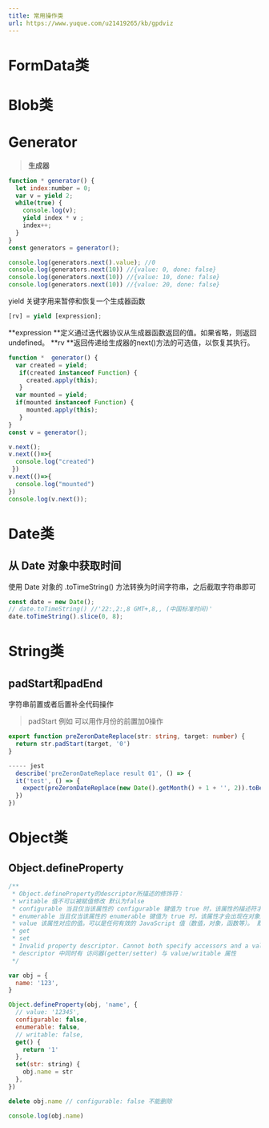 ```yaml
---
title: 常用操作类
url: https://www.yuque.com/u21419265/kb/gpdviz
---
```


<a name="OitHh"></a>

# FormData类

<a name="A5pAM"></a>

# Blob类

<a name="IkhyD"></a>

# Generator

> **生成器**

```javascript
function * generator() {
  let index:number = 0;
  var v = yield 2;
  while(true) {
    console.log(v);
    yield index * v ;
    index++;
  }
}
const generators = generator();

console.log(generators.next().value); //0
console.log(generators.next(10)) //{value: 0, done: false}
console.log(generators.next(10)) //{value: 10, done: false}
console.log(generators.next(10)) //{value: 20, done: false}
```

yield 关键字用来暂停和恢复一个生成器函数

```javascript
[rv] = yield [expression];
```

**expression **定义通过迭代器协议从生成器函数返回的值。如果省略，则返回undefined。
**rv **返回传递给生成器的next()方法的可选值，以恢复其执行。

```javascript
function *  generator() {
  var created = yield;
   if(created instanceof Function) {
     created.apply(this);
   }
  var mounted = yield;
  if(mounted instanceof Function) {
     mounted.apply(this);
   }
}
const v = generator();

v.next();
v.next(()=>{
  console.log("created")
 })
v.next(()=>{
  console.log("mounted")
})
console.log(v.next());
```

<a name="uKQjv"></a>

# Date类

<a name="RtQV5"></a>

## 从 Date 对象中获取时间

使用 Date 对象的 .toTimeString() 方法转换为时间字符串，之后截取字符串即可

```javascript
const date = new Date();
// date.toTimeString() //'22:,2:,8 GMT+,8,, (中国标准时间)'
date.toTimeString().slice(0, 8);
```

<a name="f7boH"></a>

# String类

<a name="lIDkp"></a>

## padStart和padEnd

字符串前置或者后置补全代码操作


> padStart  例如 可以用作月份的前置加0操作

```typescript
export function preZeronDateReplace(str: string, target: number) {
  return str.padStart(target, '0')
}

----- jest
  describe('preZeronDateReplace result 01', () => {
  it('test', () => {
    expect(preZeronDateReplace(new Date().getMonth() + 1 + '', 2)).toBe('02')
  })
})
```

<a name="koDPb"></a>

# Object类

<a name="IM5KB"></a>

## Object.defineProperty

```javascript
/**
 * Object.defineProperty的descriptor所描述的修饰符：
 * writable 值不可以被赋值修改 默认为false
 * configurable 当且仅当该属性的 configurable 键值为 true 时，该属性的描述符才能够被改变，同时该属性也能从对应的对象上被删除。
 * enumerable 当且仅当该属性的 enumerable 键值为 true 时，该属性才会出现在对象的枚举属性中。
 * value 该属性对应的值。可以是任何有效的 JavaScript 值（数值，对象，函数等）。 默认为 undefined
 * get
 * set
 * Invalid property descriptor. Cannot both specify accessors and a value or writable attribute
 * descriptor 中同时有 访问器(getter/setter) 与 value/writable 属性
 */

var obj = {
  name: '123',
}

Object.defineProperty(obj, 'name', {
  // value: '12345',
  configurable: false,
  enumerable: false,
  // writable: false,
  get() {
    return '1'
  },
  set(str: string) {
    obj.name = str
  },
})

delete obj.name // configurable: false 不能删除

console.log(obj.name)

```
